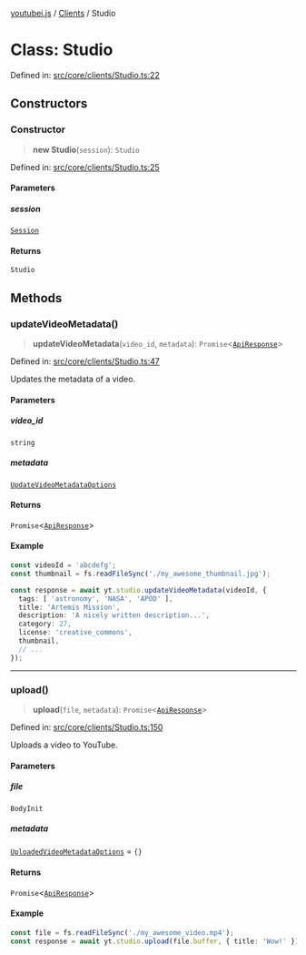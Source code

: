 [youtubei.js](../../../../README.md) / [Clients](../README.md) / Studio

# Class: Studio

Defined in: [src/core/clients/Studio.ts:22](https://github.com/LuanRT/YouTube.js/blob/0733f60b57877f6b8b87dfd5cc6195b5085f5c09/src/core/clients/Studio.ts#L22)

## Constructors

### Constructor

> **new Studio**(`session`): `Studio`

Defined in: [src/core/clients/Studio.ts:25](https://github.com/LuanRT/YouTube.js/blob/0733f60b57877f6b8b87dfd5cc6195b5085f5c09/src/core/clients/Studio.ts#L25)

#### Parameters

##### session

[`Session`](../../../../classes/Session.md)

#### Returns

`Studio`

## Methods

### updateVideoMetadata()

> **updateVideoMetadata**(`video_id`, `metadata`): `Promise`\<[`ApiResponse`](../../../../interfaces/ApiResponse.md)\>

Defined in: [src/core/clients/Studio.ts:47](https://github.com/LuanRT/YouTube.js/blob/0733f60b57877f6b8b87dfd5cc6195b5085f5c09/src/core/clients/Studio.ts#L47)

Updates the metadata of a video.

#### Parameters

##### video\_id

`string`

##### metadata

[`UpdateVideoMetadataOptions`](../../Types/type-aliases/UpdateVideoMetadataOptions.md)

#### Returns

`Promise`\<[`ApiResponse`](../../../../interfaces/ApiResponse.md)\>

#### Example

```ts
const videoId = 'abcdefg';
const thumbnail = fs.readFileSync('./my_awesome_thumbnail.jpg');

const response = await yt.studio.updateVideoMetadata(videoId, {
  tags: [ 'astronomy', 'NASA', 'APOD' ],
  title: 'Artemis Mission',
  description: 'A nicely written description...',
  category: 27,
  license: 'creative_commons',
  thumbnail,
  // ...
});
```

***

### upload()

> **upload**(`file`, `metadata`): `Promise`\<[`ApiResponse`](../../../../interfaces/ApiResponse.md)\>

Defined in: [src/core/clients/Studio.ts:150](https://github.com/LuanRT/YouTube.js/blob/0733f60b57877f6b8b87dfd5cc6195b5085f5c09/src/core/clients/Studio.ts#L150)

Uploads a video to YouTube.

#### Parameters

##### file

`BodyInit`

##### metadata

[`UploadedVideoMetadataOptions`](../../Types/type-aliases/UploadedVideoMetadataOptions.md) = `{}`

#### Returns

`Promise`\<[`ApiResponse`](../../../../interfaces/ApiResponse.md)\>

#### Example

```ts
const file = fs.readFileSync('./my_awesome_video.mp4');
const response = await yt.studio.upload(file.buffer, { title: 'Wow!' });
```
